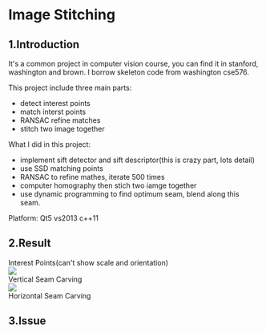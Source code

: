 Image Stitching
============
1.Introduction
---------------
It's a common project in computer vision course, you can find it in stanford, washington and brown. I borrow skeleton code
from washington cse576.

This project include three main parts:
* detect interest points
* match interst points
* RANSAC refine matches
* stitch two image together

What I did in this project:
* implement sift detector and sift descriptor(this is crazy part, lots detail)
* use SSD matching points
* RANSAC to refine mathes, iterate 500 times
* computer homography then stich two iamge together
* use dynamic programming to find optimum seam, blend along this seam.


Platform: Qt5 vs2013 c++11

2.Result
----------
 Interest Points(can't show scale and orientation) <br>
![](https://github.com/tpys/image-stitching/raw/master/interest1.png) <br>
 Vertical Seam Carving <br>
![](https://github.com/tpys/seam-carving/raw/master/) <br>
 Horizontal Seam Carving <br>

3.Issue
--------


